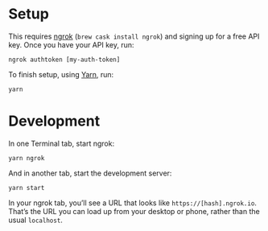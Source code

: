 # Setup

This requires [ngrok](https://ngrok.com/) (`brew cask install ngrok`) and
signing up for a free API key. Once you have your API key, run:

```
ngrok authtoken [my-auth-token]
```

To finish setup, using [Yarn](https://yarnpkg.com/), run:

```
yarn
```

# Development

In one Terminal tab, start ngrok:

```
yarn ngrok
```

And in another tab, start the development server:

```
yarn start
```

In your ngrok tab, you’ll see a URL that looks like `https://[hash].ngrok.io`.
That’s the URL you can load up from your desktop or phone, rather than the
usual `localhost`.
